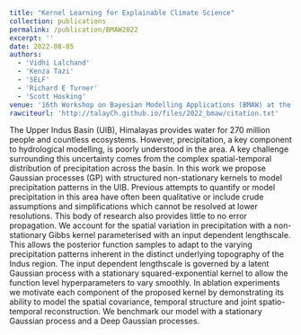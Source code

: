 ```yaml
title: "Kernel Learning for Explainable Climate Science"
collection: publications
permalink: /publication/BMAW2022
excerpt: ''
date: 2022-08-05
authors:
  - 'Vidhi Lalchand'
  - 'Kenza Tazi'
  - 'SELF'
  - 'Richard E Turner'
  - 'Scott Hosking'
venue: '16th Workshop on Bayesian Modelling Applications (BMAW) at the 38th Conference on Uncertainty in Artificial Intelligence (UAI)'
rawciteurl: 'http://talayCh.github.io/files/2022_bmaw/citation.txt'
```

The Upper Indus Basin (UIB), Himalayas provides  water for 270 million people and countless ecosystems. However, precipitation, a key component to hydrological modelling, is poorly understood in the area. A key challenge surrounding this uncertainty comes from the complex spatial-temporal distribution of precipitation across the basin. In this work we propose Gaussian processes (GP) with structured non-stationary kernels to model precipitation patterns in the UIB. Previous attempts to quantify or model precipitation in this area have often been qualitative or include crude assumptions and simplifications which cannot be resolved at lower resolutions. This body of research also provides little to no error propagation. We account for the spatial variation in precipitation with a non-stationary Gibbs kernel parameterised with an input dependent lengthscale. This allows the posterior function samples to adapt to the varying precipitation patterns inherent in the distinct underlying topography of the Indus region. The input dependent lengthscale is governed by a latent Gaussian process with a stationary squared-exponential kernel to allow the function level hyperparameters to vary smoothly. In ablation experiments we motivate  each component of the proposed kernel by demonstrating its ability to model the spatial covariance,  temporal structure and joint spatio-temporal reconstruction. We benchmark our model with a stationary Gaussian process and a Deep Gaussian processes.


